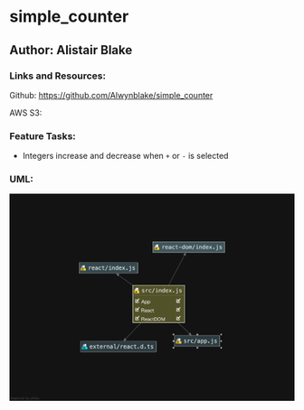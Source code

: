 # simple_counter

## Author: Alistair Blake

### Links and Resources:
Github: https://github.com/Alwynblake/simple_counter

AWS S3: 

### Feature Tasks:
* Integers increase and decrease when `+` or `-` is selected

### UML:
![](assets/uml.jpg)